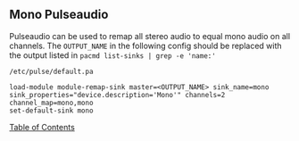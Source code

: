## Mono Pulseaudio

Pulseaudio can be used to remap all stereo audio to equal mono audio on all
channels.  The `OUTPUT_NAME` in the following config should be replaced with
the output listed in `pacmd list-sinks | grep -e 'name:'`

```
/etc/pulse/default.pa

load-module module-remap-sink master=<OUTPUT_NAME> sink_name=mono sink_properties="device.description='Mono'" channels=2 channel_map=mono,mono
set-default-sink mono
```

[Table of Contents](README.md)
